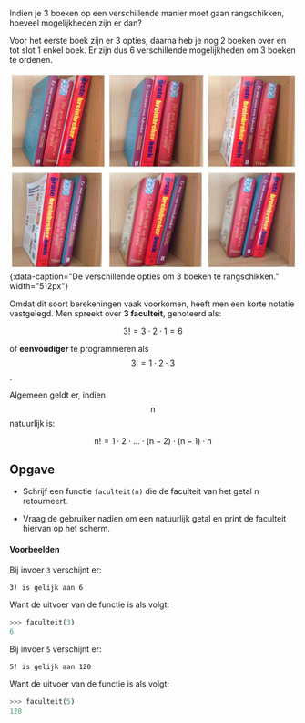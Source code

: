Indien je 3 boeken op een verschillende manier moet gaan rangschikken, hoeveel mogelijkheden zijn er dan?

Voor het eerste boek zijn er 3 opties, daarna heb je nog 2 boeken over en tot slot 1 enkel boek. Er zijn dus 6 verschillende mogelijkheden om 3 boeken te ordenen. 

![De verschillende opties om 3 boeken te rangschikken.](media/faculteit.jpg "De verschillende opties om 3 boeken te rangschikken."){:data-caption="De verschillende opties om 3 boeken te rangschikken."  width="512px"}

Omdat dit soort berekeningen vaak voorkomen, heeft men een korte notatie vastgelegd. Men spreekt over **3 faculteit**, genoteerd als:

$$
\mathsf{3! = 3 \cdot 2 \cdot 1 = 6}
$$

of **eenvoudiger** te programmeren als $$\mathsf{3! = 1 \cdot 2\cdot 3}$$.

Algemeen geldt er, indien $$\mathsf{n}$$ natuurlijk is:

$$
\mathsf{n! = 1 \cdot 2\cdot \ldots \cdot (n-2)\cdot (n-1)\cdot n}
$$

## Opgave

* Schrijf een functie `faculteit(n)` die de faculteit van het getal n retourneert.

* Vraag de gebruiker nadien om een natuurlijk getal en print de faculteit hiervan op het scherm.

#### Voorbeelden

Bij invoer `3` verschijnt er:
```
3! is gelijk aan 6
```

Want de uitvoer van de functie is als volgt:
```python
>>> faculteit(3)
6
```

Bij invoer `5` verschijnt er:
```
5! is gelijk aan 120
```

Want de uitvoer van de functie is als volgt:
```python
>>> faculteit(5)
120
```